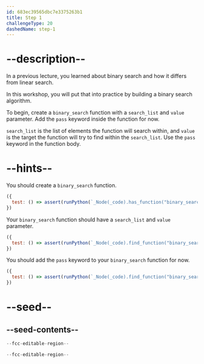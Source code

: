```yaml
---
id: 683ec39565dbc7e3375263b1
title: Step 1
challengeType: 20
dashedName: step-1
---
```


# --description--

In a previous lecture, you learned about binary search and how it differs from linear search.

In this workshop, you will put that into practice by building a binary search algorithm.

To begin, create a `binary_search` function with a `search_list` and `value` parameter. Add the `pass` keyword inside the function for now.

`search_list` is the list of elements the function will search within, and `value` is the target the function will try to find within the `search_list`. Use the `pass` keyword in the function body.

# --hints--

You should create a `binary_search` function.

```js
({ 
  test: () => assert(runPython(`_Node(_code).has_function("binary_search")`)) 
})
```

Your `binary_search` function should have a `search_list` and `value` parameter.

```js
({ 
  test: () => assert(runPython(`_Node(_code).find_function("binary_search").has_args("search_list, value")`)) 
})
```

You should add the `pass` keyword to your `binary_search` function for now.

```js
({ 
  test: () => assert(runPython(`_Node(_code).find_function("binary_search").has_pass()`))
})
```

# --seed--

## --seed-contents--

```py
--fcc-editable-region--

--fcc-editable-region--
```

